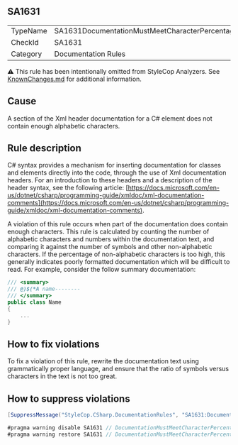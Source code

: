 ﻿## SA1631

<table>
<tr>
  <td>TypeName</td>
  <td>SA1631DocumentationMustMeetCharacterPercentage</td>
</tr>
<tr>
  <td>CheckId</td>
  <td>SA1631</td>
</tr>
<tr>
  <td>Category</td>
  <td>Documentation Rules</td>
</tr>
</table>

:warning: This rule has been intentionally omitted from StyleCop Analyzers. See [KnownChanges.md](KnownChanges.md) for
additional information.

## Cause

A section of the Xml header documentation for a C# element does not contain enough alphabetic characters.

## Rule description

C# syntax provides a mechanism for inserting documentation for classes and elements directly into the code, through the use of Xml documentation headers. For an introduction to these headers and a description of the header syntax, see the following article: [https://docs.microsoft.com/en-us/dotnet/csharp/programming-guide/xmldoc/xml-documentation-comments](https://docs.microsoft.com/en-us/dotnet/csharp/programming-guide/xmldoc/xml-documentation-comments).

A violation of this rule occurs when part of the documentation does contain enough characters. This rule is calculated by counting the number of alphabetic characters and numbers within the documentation text, and comparing it against the number of symbols and other non-alphabetic characters. If the percentage of non-alphabetic characters is too high, this generally indicates poorly formatted documentation which will be difficult to read. For example, consider the follow summary documentation:

```csharp
/// <summary>
/// @)$(*A name--------
/// </summary>
public class Name
{
    ...
}
```

## How to fix violations

To fix a violation of this rule, rewrite the documentation text using grammatically proper language, and ensure that the ratio of symbols versus characters in the text is not too great.

## How to suppress violations

```csharp
[SuppressMessage("StyleCop.CSharp.DocumentationRules", "SA1631:DocumentationMustMeetCharacterPercentage", Justification = "Reviewed.")]
```

```csharp
#pragma warning disable SA1631 // DocumentationMustMeetCharacterPercentage
#pragma warning restore SA1631 // DocumentationMustMeetCharacterPercentage
```
